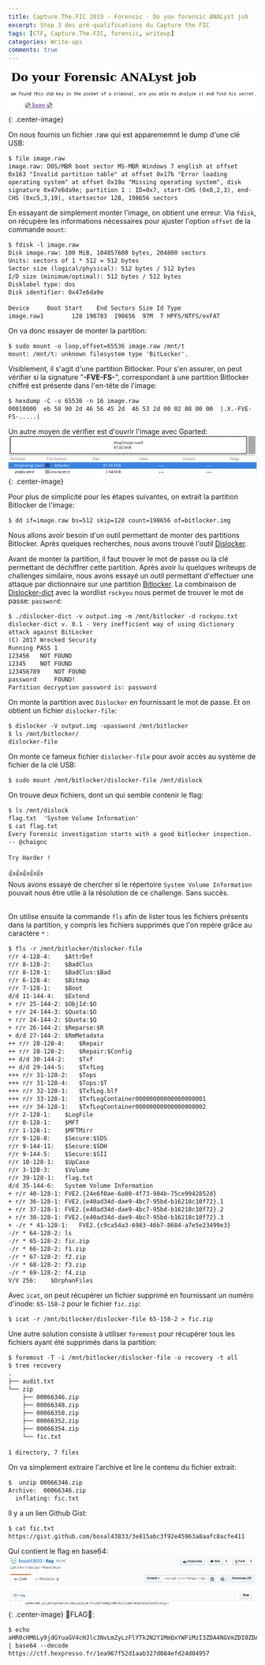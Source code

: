 ```yaml
---
title: Capture.The.FIC 2019 - Forensic - Do you forensic ANALyst job
excerpt: Step 3 des pré-qualifications du Capture the FIC
tags: [CTF, Capture.The.FIC, forensic, writeup]
categories: Write-ups
comments: true
---
```


![Challenge](/img/do_your_forensic_analyst_job_chall.png){: .center-image}


On nous fournis un fichier .raw qui est apparememnt le dump d'une clé USB:
```
$ file image.raw   
image.raw: DOS/MBR boot sector MS-MBR Windows 7 english at offset 0x163 "Invalid partition table" at offset 0x17b "Error loading operating system" at offset 0x19a "Missing operating system", disk signature 0x47e6da9e; partition 1 : ID=0x7, start-CHS (0x0,2,3), end-CHS (0xc5,3,19), startsector 128, 198656 sectors
```
En essayant de simplement monter l'image, on obtient une erreur. Via `fdisk`, on récupère les informations nécessaires pour ajuster l'option `offset` de la commande `mount`:
```
$ fdisk -l image.raw
Disk image.raw: 100 MiB, 104857600 bytes, 204800 sectors
Units: sectors of 1 * 512 = 512 bytes
Sector size (logical/physical): 512 bytes / 512 bytes
I/O size (minimum/optimal): 512 bytes / 512 bytes
Disklabel type: dos
Disk identifier: 0x47e6da9e

Device     Boot Start    End Sectors Size Id Type
image.raw1        128 198783  198656  97M  7 HPFS/NTFS/exFAT
```

On va donc essayer de monter la partition:
```
$ sudo mount -o loop,offset=65536 image.raw /mnt/t
mount: /mnt/t: unknown filesystem type 'BitLocker'.
```
Visiblement, il s'agit d'une partition Bitlocker. Pour s'en assurer, on peut vérifier si la signature "**-FVE-FS-**", correspondant à une partition Bitlocker chiffré est présente dans l'en-tête de l'image:
```
$ hexdump -C -s 65536 -n 16 image.raw
00010000  eb 58 90 2d 46 56 45 2d  46 53 2d 00 02 08 00 00  |.X.-FVE-FS-.....|
```
Un autre moyen de vérifier est d'ouvrir l'image avec Gparted:
![Challenge](/img/do_your_forensic_analyst_job_gparted.png){: .center-image}

Pour plus de simplicité pour les étapes suivantes, on extrait la partition Bitlocker de l'image:
```
$ dd if=image.raw bs=512 skip=128 count=198656 of=bitlocker.img 
```

Nous allons avoir besoin d'un outil permettant de monter des partitions Bitlocker. Après quelques recherches, nous avons trouvé l'outil [Dislocker](https://github.com/Aorimn/dislocker).<br>

Avant de monter la partition, il faut trouver le mot de passe ou la clé permettant de déchiffrer cette partition.
Après avoir lu quelques writeups de challenges similaire, nous avons essayé un outil permettant d'effectuer une attaque par dictionnaire sur une partition [Bitlocker](https://en.wikipedia.org/wiki/BitLocker).
La combinaison de [Dislocker-dict](https://wreckedsecurity.com/encryption-and-data-protection/brute-force-dictionary-attack-against-bitlocker/) avec la wordlist `rockyou` nous permet de trouver le mot de passe: `password`:
```
$ ./dislocker-dict -v output.img -m /mnt/bitlocker -d rockyou.txt
dislocker-dict v. 0.1 - Very inefficient way of using dictionary attack against BitLocker
(C) 2017 Wrecked Security
Running PASS 1
123456	 NOT FOUND
12345	 NOT FOUND
123456789	 NOT FOUND
password	 FOUND!
Partition decryption password is: password
```
On monte la partition avec `Dislocker` en fournissant le mot de passe. Et on obtient un fichier `dislocker-file`:
```
$ dislocker -V output.img -upassword /mnt/bitlocker
$ ls /mnt/bitlocker/
dislocker-file
```
On monte ce fameux fichier `dislocker-file` pour avoir accès au système de fichier de la clé USB:
```
$ sudo mount /mnt/bitlocker/dislocker-file /mnt/dislock
```
On trouve deux fichiers, dont un qui semble contenir le flag:
```
$ ls /mnt/dislock                  
flag.txt  'System Volume Information'
$ cat flag.txt
Every Forensic investigation starts with a good bitlocker inspection.
-- @chaignc

Try Harder !
```
:thumbsup::thumbsup::thumbsup::thumbsup::thumbsup:<br/>
Nous avons essayé de chercher si le répertoire `System Volume Information` pouvait nous être utile à la résolution de ce challenge. Sans succès.<br/><br/>

On utilise ensuite la commande `fls` afin de lister tous les fichiers présents dans la partition, y compris les fichiers supprimés que l'on repère grâce au caractère `*` : 
```
$ fls -r /mnt/bitlocker/dislocker-file
r/r 4-128-4:	$AttrDef
r/r 8-128-2:	$BadClus
r/r 8-128-1:	$BadClus:$Bad
r/r 6-128-4:	$Bitmap
r/r 7-128-1:	$Boot
d/d 11-144-4:	$Extend
+ r/r 25-144-2:	$ObjId:$O
+ r/r 24-144-3:	$Quota:$O
+ r/r 24-144-2:	$Quota:$Q
+ r/r 26-144-2:	$Reparse:$R
+ d/d 27-144-2:	$RmMetadata
++ r/r 28-128-4:	$Repair
++ r/r 28-128-2:	$Repair:$Config
++ d/d 30-144-2:	$Txf
++ d/d 29-144-5:	$TxfLog
+++ r/r 31-128-2:	$Tops
+++ r/r 31-128-4:	$Tops:$T
+++ r/r 32-128-1:	$TxfLog.blf
+++ r/r 33-128-1:	$TxfLogContainer00000000000000000001
+++ r/r 34-128-1:	$TxfLogContainer00000000000000000002
r/r 2-128-1:	$LogFile
r/r 0-128-1:	$MFT
r/r 1-128-1:	$MFTMirr
r/r 9-128-8:	$Secure:$SDS
r/r 9-144-11:	$Secure:$SDH
r/r 9-144-5:	$Secure:$SII
r/r 10-128-1:	$UpCase
r/r 3-128-3:	$Volume
r/r 39-128-1:	flag.txt
d/d 35-144-6:	System Volume Information
+ r/r 40-128-1:	FVE2.{24e6f0ae-6a00-4f73-984b-75ce9942852d}
+ r/r 36-128-1:	FVE2.{e40ad34d-dae9-4bc7-95bd-b16218c10f72}.1
+ r/r 37-128-1:	FVE2.{e40ad34d-dae9-4bc7-95bd-b16218c10f72}.2
+ r/r 38-128-1:	FVE2.{e40ad34d-dae9-4bc7-95bd-b16218c10f72}.3
+ -/r * 41-128-1:	FVE2.{c9ca54a3-6983-46b7-8684-a7e5e23499e3}
-/r * 64-128-2:	ls
-/r * 65-128-2:	fic.zip
-/r * 66-128-2:	f1.zip
-/r * 67-128-2:	f2.zip
-/r * 68-128-2:	f3.zip
-/r * 69-128-2:	f4.zip
V/V 256:	$OrphanFiles
```
Avec `icat`, on peut récupérer un fichier supprimé en fournissant un numéro d'inode: `65-158-2` pour le fichier `fic.zip`:
```
$ icat -r /mnt/bitlocker/dislocker-file 65-158-2 > fic.zip
```
Une autre solution consiste à utiliser `foremost` pour récupérer tous les fichiers ayant été supprimés dans la partition:
```
$ foremost -T -i /mnt/bitlocker/dislocker-file -o recovery -t all
$ tree recovery
.
├── audit.txt
└── zip
    ├── 00066346.zip
    ├── 00066348.zip
    ├── 00066350.zip
    ├── 00066352.zip
    ├── 00066354.zip
    └── fic.txt

1 directory, 7 files
```
On va simplement extraire l'archive et lire le contenu du fichier extrait:
```
$  unzip 00066346.zip 
Archive:  00066346.zip
  inflating: fic.txt                 
```
Il y a un lien Github Gist:
```
$ cat fic.txt 
https://gist.github.com/bosal43833/3e815abc3f92e45963a8aafc8acfe411
```
Qui contient le flag en base64:
![Gist](/img/do_your_forensic_analyst_job_gist.png){: .center-image}
:checkered_flag:FLAG:checkered_flag::
```
$ echo aHR0cHM6Ly9jdGYuaGV4cHJlc3NvLmZyLzFlYTk2N2Y1MmQxYWFiMzI3ZDA4NGVmZDI0ZDA0OTU3Cg== | base64 --decode
https://ctf.hexpresso.fr/1ea967f52d1aab327d084efd24d04957
```

